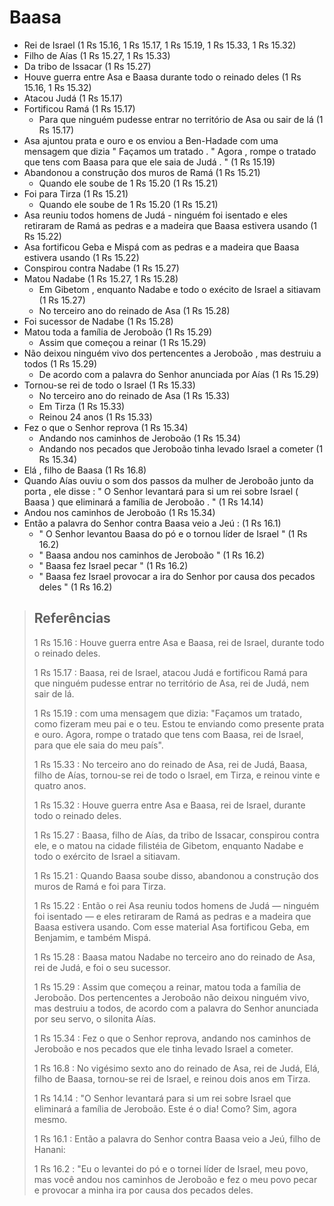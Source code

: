 # Baasa
- Rei de Israel (1 Rs 15.16, 1 Rs 15.17, 1 Rs 15.19, 1 Rs 15.33, 1 Rs 15.32)
- Filho de Aías (1 Rs 15.27, 1 Rs 15.33)
- Da tribo de Issacar (1 Rs 15.27)
- Houve guerra entre Asa e Baasa durante todo o reinado deles (1 Rs 15.16, 1 Rs 15.32)
- Atacou Judá (1 Rs 15.17)
- Fortificou Ramá (1 Rs 15.17)
  - Para que ninguém pudesse entrar no território de Asa ou sair de lá (1 Rs 15.17)
- Asa ajuntou prata e ouro e os enviou a Ben-Hadade com uma mensagem que dizia " Façamos um tratado . " Agora , rompe o tratado que tens com Baasa para que ele saia de Judá . " (1 Rs 15.19)
- Abandonou a construção dos muros de Ramá (1 Rs 15.21)
  - Quando ele soube de 1 Rs 15.20 (1 Rs 15.21)
- Foi para Tirza (1 Rs 15.21)
  - Quando ele soube de 1 Rs 15.20 (1 Rs 15.21)
- Asa reuniu todos homens de Judá - ninguém foi isentado e eles retiraram de Ramá as pedras e a madeira que Baasa estivera usando (1 Rs 15.22)
- Asa fortificou Geba e Mispá com as pedras e a madeira que Baasa estivera usando (1 Rs 15.22)
- Conspirou contra Nadabe (1 Rs 15.27)
- Matou Nadabe (1 Rs 15.27, 1 Rs 15.28)
  - Em Gibetom , enquanto Nadabe e todo o exécito de Israel a sitiavam (1 Rs 15.27)
  - No terceiro ano do reinado de Asa (1 Rs 15.28)
- Foi sucessor de Nadabe (1 Rs 15.28)
- Matou toda a família de Jeroboão (1 Rs 15.29)
  - Assim que começou a reinar (1 Rs 15.29)
- Não deixou ninguém vivo dos pertencentes a Jeroboão , mas destruiu a todos (1 Rs 15.29)
  - De acordo com a palavra do Senhor anunciada por Aías (1 Rs 15.29)
- Tornou-se rei de todo o Israel (1 Rs 15.33)
  - No terceiro ano do reinado de Asa (1 Rs 15.33)
  - Em Tirza (1 Rs 15.33)
  - Reinou 24 anos (1 Rs 15.33)
- Fez o que o Senhor reprova (1 Rs 15.34)
  - Andando nos caminhos de Jeroboão (1 Rs 15.34)
  - Andando nos pecados que Jeroboão tinha levado Israel a cometer (1 Rs 15.34)
- Elá , filho de Baasa (1 Rs 16.8)
- Quando Aías ouviu o som dos passos da mulher de Jeroboão junto da porta , ele disse : " O Senhor levantará para si um rei sobre Israel ( Baasa ) que eliminará a família de Jeroboão . " (1 Rs 14.14)
- Andou nos caminhos de Jeroboão (1 Rs 15.34)
- Então a palavra do Senhor contra Baasa veio a Jeú : (1 Rs 16.1)
  - " O Senhor levantou Baasa do pó e o tornou líder de Israel " (1 Rs 16.2)
  - " Baasa andou nos caminhos de Jeroboão " (1 Rs 16.2)
  - " Baasa fez Israel pecar " (1 Rs 16.2)
  - " Baasa fez Israel provocar a ira do Senhor por causa dos pecados deles " (1 Rs 16.2)

> ## Referências
> 1 Rs 15.16 : Houve guerra entre Asa e Baasa, rei de Israel, durante todo o reinado deles.
>
> 1 Rs 15.17 : Baasa, rei de Israel, atacou Judá e fortificou Ramá para que ninguém pudesse entrar no território de Asa, rei de Judá, nem sair de lá.
>
> 1 Rs 15.19 : com uma mensagem que dizia: "Façamos um tratado, como fizeram meu pai e o teu. Estou te enviando como presente prata e ouro. Agora, rompe o tratado que tens com Baasa, rei de Israel, para que ele saia do meu país".
>
> 1 Rs 15.33 : No terceiro ano do reinado de Asa, rei de Judá, Baasa, filho de Aías, tornou-se rei de todo o Israel, em Tirza, e reinou vinte e quatro anos.
>
> 1 Rs 15.32 : Houve guerra entre Asa e Baasa, rei de Israel, durante todo o reinado deles.
>
> 1 Rs 15.27 : Baasa, filho de Aías, da tribo de Issacar, conspirou contra ele, e o matou na cidade filistéia de Gibetom, enquanto Nadabe e todo o exército de Israel a sitiavam.
>
> 1 Rs 15.21 : Quando Baasa soube disso, abandonou a construção dos muros de Ramá e foi para Tirza.
>
> 1 Rs 15.22 : Então o rei Asa reuniu todos homens de Judá — ninguém foi isentado — e eles retiraram de Ramá as pedras e a madeira que Baasa estivera usando. Com esse material Asa fortificou Geba, em Benjamim, e também Mispá.
>
> 1 Rs 15.28 : Baasa matou Nadabe no terceiro ano do reinado de Asa, rei de Judá, e foi o seu sucessor.
>
> 1 Rs 15.29 : Assim que começou a reinar, matou toda a família de Jeroboão. Dos pertencentes a Jeroboão não deixou ninguém vivo, mas destruiu a todos, de acordo com a palavra do Senhor anunciada por seu servo, o silonita Aías.
>
> 1 Rs 15.34 : Fez o que o Senhor reprova, andando nos caminhos de Jeroboão e nos pecados que ele tinha levado Israel a cometer.
>
> 1 Rs 16.8 : No vigésimo sexto ano do reinado de Asa, rei de Judá, Elá, filho de Baasa, tornou-se rei de Israel, e reinou dois anos em Tirza.
>
> 1 Rs 14.14 : "O Senhor levantará para si um rei sobre Israel que eliminará a família de Jeroboão. Este é o dia! Como? Sim, agora mesmo.
>
> 1 Rs 16.1 : Então a palavra do Senhor contra Baasa veio a Jeú, filho de Hanani:
>
> 1 Rs 16.2 : "Eu o levantei do pó e o tornei líder de Israel, meu povo, mas você andou nos caminhos de Jeroboão e fez o meu povo pecar e provocar a minha ira por causa dos pecados deles.